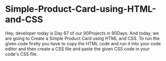 # Simple-Product-Card-using-HTML-and-CSS
Hey, developer today is Day 67 of our 90Projects in 90Days. And today, we are going to Create a Simple Product Card using HTML and CSS.  To run the given code firstly you have to copy the HTML code and run it into your code editor and then create a CSS file and paste the given CSS code in your code's CSS file.

